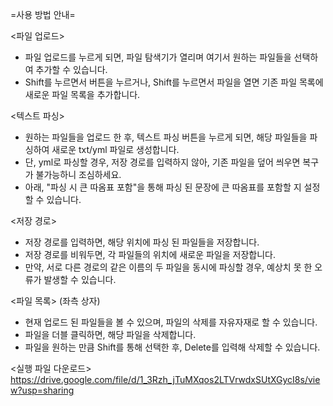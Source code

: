 =사용 방법 안내=

<파일 업로드>
- 파일 업로드를 누르게 되면, 파일 탐색기가 열리며 여기서 원하는 파일들을 선택하여 추가할 수 있습니다.
- Shift를 누르면서 버튼을 누르거나, Shift를 누르면서 파일을 열면 기존 파일 목록에 새로운 파일 목록을 추가합니다.

  
<텍스트 파싱>
- 원하는 파일들을 업로드 한 후, 텍스트 파싱 버튼을 누르게 되면, 해당 파일들을 파싱하여 새로운 txt/yml 파일로 생성합니다.
- 단, yml로 파싱할 경우, 저장 경로를 입력하지 않아, 기존 파일을 덮어 씌우면 복구가 불가능하니 조심하세요.
- 아래, "파싱 시 큰 따옴표 포함"을 통해 파싱 된 문장에 큰 따옴표를 포함할 지 설정할 수 있습니다.

  
<저장 경로>
- 저장 경로를 입력하면, 해당 위치에 파싱 된 파일들을 저장합니다.
- 저장 경로를 비워두면, 각 파일들의 위치에 새로운 파일을 저장합니다.
- 만약, 서로 다른 경로의 같은 이름의 두 파일을 동시에 파싱할 경우, 예상치 못 한 오류가 발생할 수 있습니다.

  
<파일 목록> (좌측 상자)
- 현재 업로드 된 파일들을 볼 수 있으며, 파일의 삭제를 자유자재로 할 수 있습니다.
- 파일을 더블 클릭하면, 해당 파일을 삭제합니다.
- 파일을 원하는 만큼 Shift를 통해 선택한 후, Delete를 입력해 삭제할 수 있습니다.



<실행 파일 다운로드>
https://drive.google.com/file/d/1_3Rzh_jTuMXqos2LTVrwdxSUtXGycI8s/view?usp=sharing
